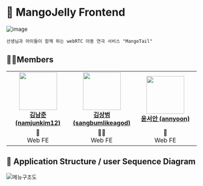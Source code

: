 # 🍋 MangoJelly Frontend


![image](https://github.com/Mango-Jelly/Frontend/assets/69416561/3382e4ee-d7f8-4aa0-963d-e8e7086b0ecb)

```
선생님과 아이들이 함께 하는 webRTC 아동 연극 서비스 "MangoTail"
```

## 👨‍💻Members

<table align="center">
    <tr align="center">
        <td style="min-width: 150px;">
            <a href="https://github.com/namjunkim12">
              <img src="https://github.com/namjunkim12.png" width="100">
              <br />
              <b>김남준 (namjunkim12)</b>
            </a> 
        </td>
        <td style="min-width: 150px;">
            <a href="https://github.com/sangbumlikeagod">
              <img src="https://github.com/sangbumlikeagod.png" width="100">
              <br />
              <b>김상범 (sangbumlikeagod)</b>
            </a>
        </td>
        <td style="min-width: 150px;">
            <a href="https://github.com/annyoon">
              <img src="https://github.com/annyoon.png" width="100">
              <br />
              <b>윤서안 (annyoon)</b>
            </a> 
        </td>
    </tr>
    <tr align="center">
        <td>
            👶 <br/>
            Web FE
        </td>
        <td>
            🧚🏻 <br />
            Web FE
        </td>
        <td>
           👼  <br />
            Web FE
        </td>
    </tr>
</table>

## 📄 Application Structure / user Sequence Diagram

![메뉴구조도](https://github.com/Mango-Jelly/Frontend/assets/69416561/40953a76-0b0a-456f-b953-0ecc4307bcfe)


